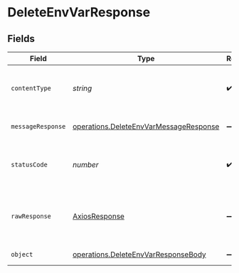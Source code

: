 # DeleteEnvVarResponse


## Fields

| Field                                                                                            | Type                                                                                             | Required                                                                                         | Description                                                                                      |
| ------------------------------------------------------------------------------------------------ | ------------------------------------------------------------------------------------------------ | ------------------------------------------------------------------------------------------------ | ------------------------------------------------------------------------------------------------ |
| `contentType`                                                                                    | *string*                                                                                         | :heavy_check_mark:                                                                               | HTTP response content type for this operation                                                    |
| `messageResponse`                                                                                | [operations.DeleteEnvVarMessageResponse](../../models/operations/deleteenvvarmessageresponse.md) | :heavy_minus_sign:                                                                               | A confirmation message.                                                                          |
| `statusCode`                                                                                     | *number*                                                                                         | :heavy_check_mark:                                                                               | HTTP response status code for this operation                                                     |
| `rawResponse`                                                                                    | [AxiosResponse](https://axios-http.com/docs/res_schema)                                          | :heavy_minus_sign:                                                                               | Raw HTTP response; suitable for custom response parsing                                          |
| `object`                                                                                         | [operations.DeleteEnvVarResponseBody](../../models/operations/deleteenvvarresponsebody.md)       | :heavy_minus_sign:                                                                               | Error response.                                                                                  |